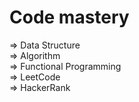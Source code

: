 # Code mastery
=> Data Structure<br>
=> Algorithm<br>
=> Functional Programming<br>
=> LeetCode<br>
=> HackerRank
